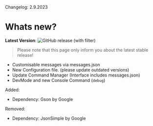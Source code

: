 Changelog: 2.9.2023
# Whats new?
**Latest Version**: ![GitHub release (with filter)](https://img.shields.io/github/v/release/DevChewbacca/Java-Ticket-Bot)

> Please note that this page only inform you about the latest stable release!

* Customisable messages via messages.json
* New Configuration file. (please update outdated versions)
* Update Command Manager (Interface includes messages.json)
* DevMode and new Console Command (`debug`)

Added:
* Dependency: Gson by Google

Removed:
* Dependency: JsonSimple by Google